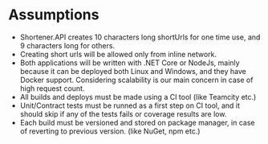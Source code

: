 # Assumptions
* Shortener.API creates 10 characters long shortUrls for one time use, and 9 characters long for others.
* Creating short urls will be allowed only from inline network.
* Both applications will be written with .NET Core or NodeJs, mainly because it can be deployed both Linux and Windows, and they have Docker support. Considering scalability is our main concern in case of high request count.
* All builds and deploys must be made using a CI tool (like Teamcity etc.) 
* Unit/Contract tests must be runned as a first step on CI tool, and it should skip if any of the tests fails or coverage results are low. 
* Each build must be versioned and stored on package manager, in case of reverting to previous version. (like NuGet, npm etc.)
